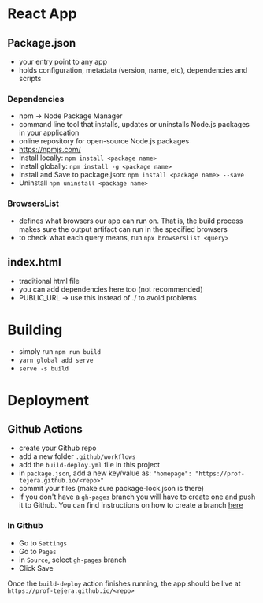 # React App

## Package.json
- your entry point to any app 
- holds configuration, metadata (version, name, etc), dependencies and scripts

### Dependencies
- npm -> Node Package Manager
- command line tool that installs, updates or uninstalls Node.js packages in your application
- online repository for open-source Node.js packages
- https://npmjs.com/
- Install locally: `npm install <package name>`
- Install globally: `npm install -g <package name>`
- Install and Save to package.json: `npm install <package name> --save`
- Uninstall `npm uninstall <package name>`

### BrowsersList
- defines what browsers our app can run on. That is, the build process makes sure the 
  output artifact can run in the specified browsers
- to check what each query means, run `npx browserslist <query>`

## index.html
- traditional html file
- you can add dependencies here too (not recommended)
- PUBLIC_URL -> use this instead of ./ to avoid problems

# Building
- simply run `npm run build`
- `yarn global add serve`
- `serve -s build`

# Deployment

## Github Actions

- create your Github repo
- add a new folder `.github/workflows`
- add the `build-deploy.yml` file in this project
- in `package.json`, add a new key/value as:
  `"homepage": "https://prof-tejera.github.io/<repo>"`
- commit your files (make sure package-lock.json is there)
- If you don't have a `gh-pages` branch you will have to create one and push it to Github. You can find instructions on how to create a branch [here](https://www.howtogeek.com/714112/how-to-create-a-new-branch-in-github/)

### In Github
- Go to `Settings`
- Go to `Pages`
- in `Source`, select `gh-pages` branch
- Click Save

Once the `build-deploy` action finishes running, the app should be live
at `https://prof-tejera.github.io/<repo>`
